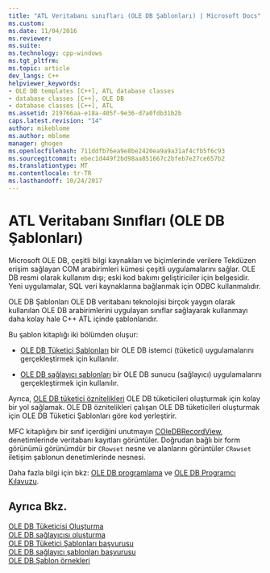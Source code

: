 ```yaml
---
title: "ATL Veritabanı sınıfları (OLE DB Şablonları) | Microsoft Docs"
ms.custom: 
ms.date: 11/04/2016
ms.reviewer: 
ms.suite: 
ms.technology: cpp-windows
ms.tgt_pltfrm: 
ms.topic: article
dev_langs: C++
helpviewer_keywords:
- OLE DB templates [C++], ATL database classes
- database classes [C++], OLE DB
- database classes [C++], ATL
ms.assetid: 219766aa-e18a-405f-9e36-d7a0fdb31b2b
caps.latest.revision: "14"
author: mikeblome
ms.author: mblome
manager: ghogen
ms.openlocfilehash: 711ddfb76ea9e8be2420ea9a9a31af4cfb5f6c93
ms.sourcegitcommit: ebec1d449f2bd98aa851667c2bfeb7e27ce657b2
ms.translationtype: MT
ms.contentlocale: tr-TR
ms.lasthandoff: 10/24/2017
---
```

# <a name="atl-database-classes-ole-db-templates"></a>ATL Veritabanı Sınıfları (OLE DB Şablonları)
Microsoft OLE DB, çeşitli bilgi kaynakları ve biçimlerinde verilere Tekdüzen erişim sağlayan COM arabirimleri kümesi çeşitli uygulamalarını sağlar.  OLE DB resmi olarak kullanım dışı; eski kod bakımı geliştiriciler için belgesidir. Yeni uygulamalar, SQL veri kaynaklarına bağlanmak için ODBC kullanmalıdır.
  
 OLE DB Şablonları OLE DB veritabanı teknolojisi birçok yaygın olarak kullanılan OLE DB arabirimlerini uygulayan sınıflar sağlayarak kullanmayı daha kolay hale C++ ATL içinde şablonlarıdır.  
  
 Bu şablon kitaplığı iki bölümden oluşur:  
  
-   [OLE DB Tüketici Şablonları](../data/oledb/ole-db-consumer-templates-cpp.md) bir OLE DB istemci (tüketici) uygulamalarını gerçekleştirmek için kullanılır.  
  
-   [OLE DB sağlayıcı şablonları](../data/oledb/ole-db-provider-templates-cpp.md) bir OLE DB sunucu (sağlayıcı) uygulamalarını gerçekleştirmek için kullanılır.  
  
 Ayrıca, [OLE DB tüketici öznitelikleri](../windows/ole-db-consumer-attributes.md) OLE DB tüketicileri oluşturmak için kolay bir yol sağlamak. OLE DB öznitelikleri çalışan OLE DB tüketicileri oluşturmak için OLE DB Tüketici Şablonları göre kod yerleştirir.  
  
 MFC kitaplığını bir sınıf içerdiğini unutmayın [COleDBRecordView](../mfc/reference/coledbrecordview-class.md), denetimlerinde veritabanı kayıtları görüntüler. Doğrudan bağlı bir form görünümü görünümdür bir `CRowset` nesne ve alanlarını görüntüler `CRowset` iletişim şablonun denetimlerinde nesnesi.  
  
 Daha fazla bilgi için bkz: [OLE DB programlama](../data/oledb/ole-db-programming.md) ve [OLE DB Programcı Kılavuzu](http://go.microsoft.com/fwlink/?linkid=121548).  
  
## <a name="see-also"></a>Ayrıca Bkz.  
 [OLE DB Tüketicisi Oluşturma](../data/oledb/creating-an-ole-db-consumer.md)   
 [OLE DB sağlayıcısı oluşturma](../data/oledb/creating-an-ole-db-provider.md)   
 [OLE DB Tüketici Şablonları başvurusu](../data/oledb/ole-db-consumer-templates-reference.md)   
 [OLE DB sağlayıcı şablonları başvurusu](../data/oledb/ole-db-provider-templates-reference.md)   
 [OLE DB Şablon örnekleri](http://msdn.microsoft.com/en-us/08958863-0b5f-41ad-ae99-fca7440c553c)
